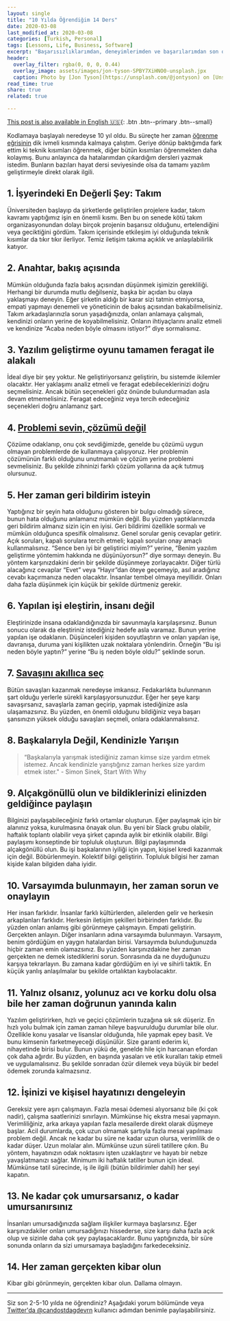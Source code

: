 ```yaml
---
layout: single
title: "10 Yılda Öğrendiğim 14 Ders"
date: 2020-03-08
last_modified_at: 2020-03-08
categories: [Turkish, Personal]
tags: [Lessons, Life, Business, Software]
excerpt: "Başarısızlıklarımdan, deneyimlerimden ve başarılarımdan son on yilda çok şey öğrendim. İşte benim kısa listem."
header:
  overlay_filter: rgba(0, 0, 0, 0.44)
  overlay_image: assets/images/jon-tyson-SPBY7XiHNO0-unsplash.jpx
  caption: Photo by [Jon Tyson](https://unsplash.com/@jontyson) on [Unsplash](https://unsplash.com)
read_time: true
share: true
related: true

---
```


[This post is also available in English 🇺🇸](/14-lessons-I-learned-in-10-years){: .btn .btn--primary .btn--small}

Kodlamaya başlayalı neredeyse 10 yıl oldu. Bu süreçte her zaman [öğrenme eğrisinin](https://www.researchgate.net/figure/The-learning-curve-With-the-introduction-and-implementation-of-a-new-technique-high_fig2_237994914) dik ivmeli kısmında kalmaya çalıştım. Geriye dönüp baktığımda fark ettim ki teknik kısımları öğrenmek, diğer bütün kısımları öğrenmekten daha kolaymış. Bunu anlayınca da hatalarımdan çıkardığım dersleri yazmak istedim. Bunların bazıları hayat dersi seviyesinde olsa da tamamı yazılım geliştirmeyle direkt olarak ilgili.

## 1. İşyerindeki En Değerli Şey: Takım

Üniversiteden başlayıp da şirketlerde geliştirilen projelere kadar, takım kavramı yaptığımız işin en önemli kısmı. Ben bu on senede kötü takım organizasyonundan dolayı birçok projenin başarısız olduğunu, ertelendiğini veya geciktiğini gördüm. Takım içerisinde etkileşim iyi olduğunda teknik kısımlar da tıkır tıkır ilerliyor. Temiz iletişim takıma açıklık ve anlaşılabilirlik katıyor.

## 2. Anahtar, bakış açısında

Mümkün olduğunda fazla bakış açısından düşünmek işimizin gerekliliği. Herhangi bir durumda mutlu değilseniz, başka bir açıdan bu olaya yaklaşmayı deneyin. Eğer şirketin aldığı bir karar sizi tatmin etmiyorsa, empati yapmayı denemeli ve yöneticinin de bakış açısından bakabilmelisiniz.
Takım arkadaşlarınızla sorun yaşadığınızda, onları anlamaya çalışmalı, kendinizi onların yerine de koyabilmelisiniz. Onların ihtiyaçlarını analiz etmeli ve kendinize “Acaba neden böyle olmasını istiyor?” diye sormalısınız.

## 3. Yazılım geliştirme oyunu tamamen feragat ile alakalı

İdeal diye bir şey yoktur. Ne geliştiriyorsanız geliştirin, bu sistemde ikilemler olacaktır. Her yaklaşımı analiz etmeli ve feragat edebileceklerinizi doğru seçmelisiniz. Ancak bütün seçenekleri göz önünde bulundurmadan asla devam etmemelisiniz. Feragat edeceğiniz veya tercih edeceğiniz seçenekleri doğru anlamanız şart.

## 4. [Problemi sevin, çözümü değil](https://blog.leanstack.com/love-the-problem-not-your-solution-65cfbfb1916b)

Çözüme odaklanıp, onu çok sevdiğimizde, genelde bu çözümü uygun olmayan problemlerde de kullanmaya çalışıyoruz. Her problemin çözümünün farklı olduğunu unutmamalı ve çözüm yerine problemi sevmelisiniz. Bu şekilde zihninizi farklı çözüm yollarına da açık tutmuş olursunuz.

## 5. Her zaman geri bildirim isteyin

Yaptığınız bir şeyin hata olduğunu gösteren bir bulgu olmadığı sürece, bunun hata olduğunu anlamanız mümkün değil. Bu yüzden yaptıklarınızda geri bildirim almanız sizin için en iyisi. Geri bildirimi özellikle sormalı ve mümkün olduğunca spesifik olmalısınız. Genel sorular geniş cevaplar getirir. Açık soruları, kapalı sorulara tercih etmeli; kapalı soruları onay amaçlı kullanmalısınız. “Sence ben iyi bir geliştirici miyim?” yerine, “Benim yazılım geliştirme yöntemim hakkında ne düşünüyorsun?” diye sormayı deneyin. Bu yöntem karşınızdakini derin bir şekilde düşünmeye zorlayacaktır. Diğer türlü alacağınız cevaplar “Evet” veya “Hayır”dan öteye geçemeyip, asıl aradığınız cevabı kaçırmanıza neden olacaktır. İnsanlar tembel olmaya meyillidir. Onları daha fazla düşünmek için küçük bir şekilde dürtmeniz gerekir.

## 6. Yapılan işi eleştirin, insanı değil

Eleştirinizde insana odaklandığınızda bir savunmayla karşılaşırsınız. Bunun sonucu olarak da eleştiriniz istediğiniz hedefe asla varamaz. Bunun yerine yapılan işe odaklanın. Düşünceleri kişiden soyutlaştırın ve onları yapılan işe, davranışa, duruma yani kişilikten uzak noktalara yönlendirin. Örneğin “Bu işi neden böyle yaptın?” yerine “Bu iş neden böyle oldu?” şeklinde sorun.

## 7. [Savaşını akıllıca seç](https://idioms.thefreedictionary.com/choose+your+battles)

Bütün savaşları kazanmak neredeyse imkansız. Fedakarlıkta bulunmanın şart olduğu yerlerle sürekli karşılaşıyorsunuzdur. Eğer her şeye karşı savaşırsanız, savaşlarla zaman geçirip, yapmak istediğinize asla ulaşamazsınız. Bu yüzden, en önemli olduğunu bildiğiniz veya başarı şansınızın yüksek olduğu savaşları seçmeli, onlara odaklanmalısınız.

## 8. Başkalarıyla Değil, Kendinizle Yarışın

> “Başkalarıyla yarışmak istediğiniz zaman kimse size yardım etmek istemez. Ancak kendinizle yarıştığınız zaman herkes size yardım etmek ister." - Simon Sinek, Start With Why

## 9. Alçakgönüllü olun ve bildiklerinizi elinizden geldiğince paylaşın

Bilginizi paylaşabileceğiniz farklı ortamlar oluşturun. Eğer paylaşmak için bir alanınız yoksa, kurulmasına önayak olun. Bu yeni bir Slack grubu olabilir, haftalık toplantı olabilir veya şirket çapında aylık bir etkinlik olabilir. Bilgi paylaşımı konseptinde bir topluluk oluşturun.
Bilgi paylaşımında alçakgönüllü olun. Bu işi başkalarının iyiliği için yapın, kişisel kredi kazanmak için değil. Böbürlenmeyin. Kolektif bilgi geliştirin. Topluluk bilgisi her zaman kişide kalan bilgiden daha iyidir.

## 10. Varsayımda bulunmayın, her zaman sorun ve onaylayın

Her insan farklıdır. İnsanlar farklı kültürlerden, ailelerden gelir ve herkesin arkaplanları farklıdır. Herkesin iletişim şekilleri birbirinden farklıdır. Bu yüzden onları anlamış gibi görünmeye çalışmayın. Empati geliştirin. Gerçekten anlayın.
Diğer insanların adına varsayımda bulunmayın. Varsayım, benim gördüğüm en yaygın hatalardan birisi. Varsayımda bulunduğunuzda hiçbir zaman emin olamazsınız. Bu yüzden karşınızdakine her zaman gerçekten ne demek istediklerini sorun. Sonrasında da ne duyduğunuzu karşıya tekrarlayın. Bu zamana kadar gördüğüm en iyi ve sihirli taktik. En küçük yanlış anlaşılmalar bu şekilde ortalıktan kaybolacaktır.

## 11. Yalnız olsanız, yolunuz acı ve korku dolu olsa bile her zaman doğrunun yanında kalın

Yazılım geliştirirken, hızlı ve geçici çözümlerin tuzağına sık sık düşeriz. En hızlı yolu bulmak için zaman zaman hileye başvurulduğu durumlar bile olur. Özellikle konu yasalar ve lisanslar olduğunda, hile yapmak epey basit. Ve bunu kimsenin farketmeyeceği düşünülür. Size garanti ederim ki, nihayetinde birisi bulur. Bunun yükü de, genelde hile için harcanan efordan çok daha ağırdır. Bu yüzden, en başında yasaları ve etik kuralları takip etmeli ve uygulamalısınız. Bu şekilde sonradan özür dilemek veya büyük bir bedel ödemek zorunda kalmazsınız.

## 12. İşinizi ve kişisel hayatınızı dengeleyin

Gereksiz yere aşırı çalışmayın. Fazla mesai ödemesi alıyorsanız bile (ki çok nadir), çalışma saatlerinizi sınırlayın. Mümkünse hiç ekstra mesai yapmayın. Verimliliğiniz, arka arkaya yapılan fazla mesailerde direkt olarak düşmeye başlar. Acil durumlarda, çok uzun olmamak şartıyla fazla mesai yapılması problem değil. Ancak ne kadar bu süre ne kadar uzun olursa, verimlilik de o kadar düşer.
Uzun molalar alın. Mümkünse uzun süreli tatillere çıkın. Bu yöntem, hayatınızın odak noktasını işten uzaklaştırır ve hayatı bir nebze yavaşlatmanızı sağlar. Minimum iki haftalık tatiller bunun için ideal. Mümkünse tatil sürecinde, iş ile ilgili (bütün bildirimler dahil) her şeyi kapatın.

## 13. Ne kadar çok umursarsanız, o kadar umursanırsınız

İnsanları umursadığınızda sağlam ilişkiler kurmaya başlarsınız. Eğer karşınızdakiler onları umursadığınızı hissederse, size karşı daha fazla açık olup ve sizinle daha çok şey paylaşacaklardır. Bunu yaptığınızda, bir süre sonunda onların da sizi umursamaya başladığını farkedeceksiniz.

## 14. Her zaman gerçekten kibar olun

Kibar gibi görünmeyin, gerçekten kibar olun. Dallama olmayın.

---

Siz son 2-5-10 yılda ne öğrendiniz? Aşağıdaki yorum bölümünde veya [Twitter'da @candostdagdevrn](https://twitter.com/candostdagdevrn) kullanıcı adımdan benimle paylaşabilirsiniz.
